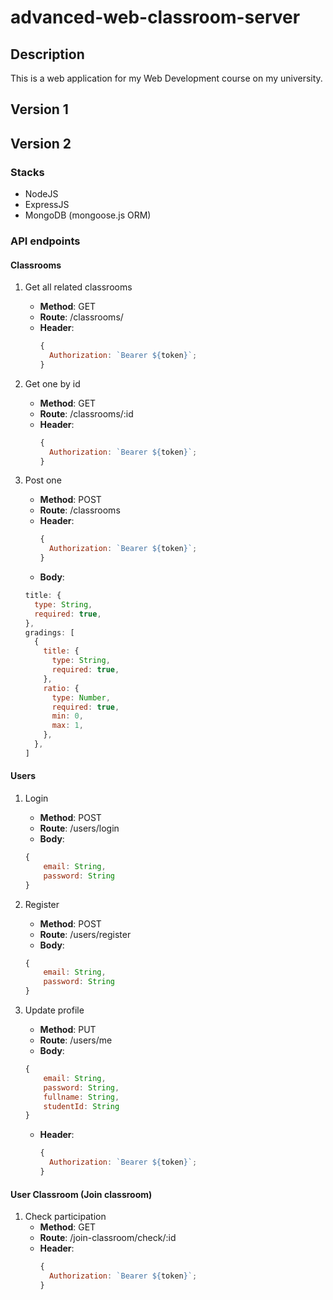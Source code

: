 # advanced-web-classroom-server

## Description

This is a web application for my Web Development course on my university.

## Version 1

## Version 2

### Stacks

- NodeJS
- ExpressJS
- MongoDB (mongoose.js ORM)

### API endpoints

#### Classrooms

1.  Get all related classrooms
    - **Method**: GET
    - **Route**: /classrooms/
    - **Header**:
      ```javascript
      {
        Authorization: `Bearer ${token}`;
      }
      ```
2.  Get one by id
    - **Method**: GET
    - **Route**: /classrooms/:id
    - **Header**:
      ```javascript
      {
        Authorization: `Bearer ${token}`;
      }
      ```
3.  Post one

    - **Method**: POST
    - **Route**: /classrooms
    - **Header**:
      ```javascript
      {
        Authorization: `Bearer ${token}`;
      }
      ```
    - **Body**:

    ```javascript
    title: {
      type: String,
      required: true,
    },
    gradings: [
      {
        title: {
          type: String,
          required: true,
        },
        ratio: {
          type: Number,
          required: true,
          min: 0,
          max: 1,
        },
      },
    ]
    ```

#### Users

1. Login

   - **Method**: POST
   - **Route**: /users/login
   - **Body**:

   ```javascript
   {
       email: String,
       password: String
   }
   ```

2. Register

   - **Method**: POST
   - **Route**: /users/register
   - **Body**:

   ```javascript
   {
       email: String,
       password: String
   }
   ```

3. Update profile

   - **Method**: PUT
   - **Route**: /users/me
   - **Body**:

   ```javascript
   {
       email: String,
       password: String,
       fullname: String,
       studentId: String
   }
   ```

   - **Header**:
     ```javascript
     {
       Authorization: `Bearer ${token}`;
     }
     ```

#### User Classroom (Join classroom)

1. Check participation
   - **Method**: GET
   - **Route**: /join-classroom/check/:id
   - **Header**:
     ```javascript
     {
       Authorization: `Bearer ${token}`;
     }
     ```
